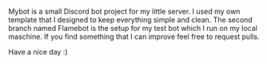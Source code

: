 Mybot is a small Discord bot project for my little server. I used my own template that I designed to keep everything simple and clean. The second branch named
Flamebot is the setup for my test bot which I run on my local maschine. If you find something that I can improve feel free to request pulls.

Have a nice day :)
